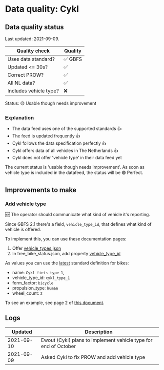 # Data quality: Cykl

## Data quality status

Last updated: 2021-09-09.

| **Quality check**           | **Quality**
| --                          | --          |
| Uses data standard?         | ✅ GBFS
| Updated <= 30s?             | ✅
| Correct PROW?               | ✅
| All NL data?                | ✅
| Includes vehicle type?      | ❌

Status: 🟡 Usable though needs improvement

### Explanation

- The data feed uses one of the supported standards 👍
- The feed is updated frequently 👍
- Cykl follows the data specification perfectly 👍
- Cykl offers data of all vehicles in The Netherlands 👍
- Cykl does not offer 'vehicle type' in their data feed yet

The current status is 'usable though needs improvement'. As soon as vehicle type is included in the datafeed, the status will be 🟢 Perfect.

## Improvements to make

### Add vehicle type

🆕 The operator should communicate what kind of vehicle it's reporting. 

Since GBFS 2.1 there's a field, `vehicle_type_id`, that defines what kind of vehicle is offered.

To implement this, you can use these documentation pages: 

1. Offer [vehicle_types.json](https://github.com/NABSA/gbfs/blob/master/gbfs.md#vehicle_typesjson-added-in-v21)
2. In free_bike_status.json, add property [vehicle_type_id](https://github.com/NABSA/gbfs/blob/master/gbfs.md#free_bike_statusjson)

As values you can use the [latest](https://github.com/NABSA/gbfs/pull/370) standard definition for bikes:

- name: `Cykl fiets type 1`,
- vehicle_type_id: `cykl_type_1`
- form_factor: `bicycle`
- propulsion_type: `human`
- wheel_count: `2`

To see an example, see page 2 of [this document](https://docs.google.com/document/d/1P_oDBnFvr9qzo0_5YbnrCDYptFQV9ZUOJGfi8ACD1GE/edit?usp=sharing).

## Logs

| Updated    | Description
| ----       | ---
| 2021-09-10 | Ewout (Cykl) plans to implement vehicle type for end of October
| 2021-09-09 | Asked Cykl to fix PROW and add vehicle type
